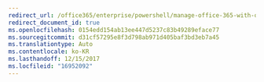 ```yaml
---
redirect_url: /office365/enterprise/powershell/manage-office-365-with-office-365-powershell
redirect_document_id: true
ms.openlocfilehash: 0154edd154ab13ee447d5237c83b49289eface77
ms.sourcegitcommit: d31cf57295e8f3d798ab971d405baf3bd3eb7a45
ms.translationtype: Auto
ms.contentlocale: ko-KR
ms.lasthandoff: 12/15/2017
ms.locfileid: "16952092"
---
```

